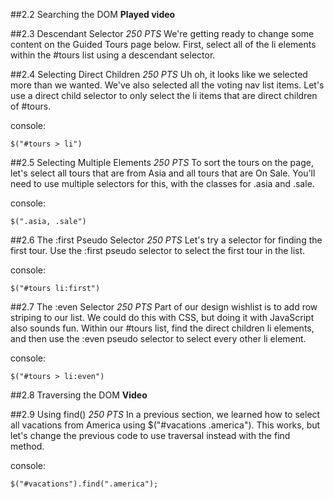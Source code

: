 ##2.2 Searching the DOM
**Played video**

##2.3 Descendant Selector
_250 PTS_
We're getting ready to change some content on the Guided Tours page below. First, select all of the li elements within the #tours list using a descendant selector.

##2.4 Selecting Direct Children
_250 PTS_
Uh oh, it looks like we selected more than we wanted. We've also selected all the voting nav list items. Let's use a direct child selector to only select the li items that are direct children of #tours.

console:
```
$("#tours > li")
```

##2.5 Selecting Multiple Elements
_250 PTS_
To sort the tours on the page, let's select all tours that are from Asia and all tours that are On Sale. You'll need to use multiple selectors for this, with the classes for .asia and .sale.

console:
```
$(".asia, .sale")
```

##2.6 The :first Pseudo Selector
_250 PTS_
Let's try a selector for finding the first tour. Use the :first pseudo selector to select the first tour in the list.

console:
```
$("#tours li:first")
```

##2.7 The :even Selector
_250 PTS_
Part of our design wishlist is to add row striping to our list. We could do this with CSS, but doing it with JavaScript also sounds fun. Within our #tours list, find the direct children li elements, and then use the :even pseudo selector to select every other li element.

console:
```
$("#tours > li:even")
```

##2.8 Traversing the DOM
**Video**

##2.9 Using find()
_250 PTS_
In a previous section, we learned how to select all vacations from America using $("#vacations .america"). This works, but let's change the previous code to use traversal instead with the find method.

console:
```
$("#vacations").find(".america");
```
